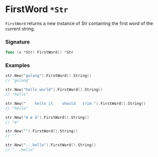 # FirstWord `*Str`

`FirstWord` returns a new instance of Str containing the first word of the current string.

### Signature

```go
func (s *Str) FirstWord() *Str
```

### Examples

```go
str.New("golang").FirstWord().String()
// "golang"

str.New("hello world").FirstWord().String()
// "hello"

str.New("    hello it    should   trim ").FirstWord().String()
// "hello"

str.New("æ ø å").FirstWord().String()
// "æ"

str.New("").FirstWord().String()
// ""

str.New("...hello").FirstWord().String()
// "...hello"

```
